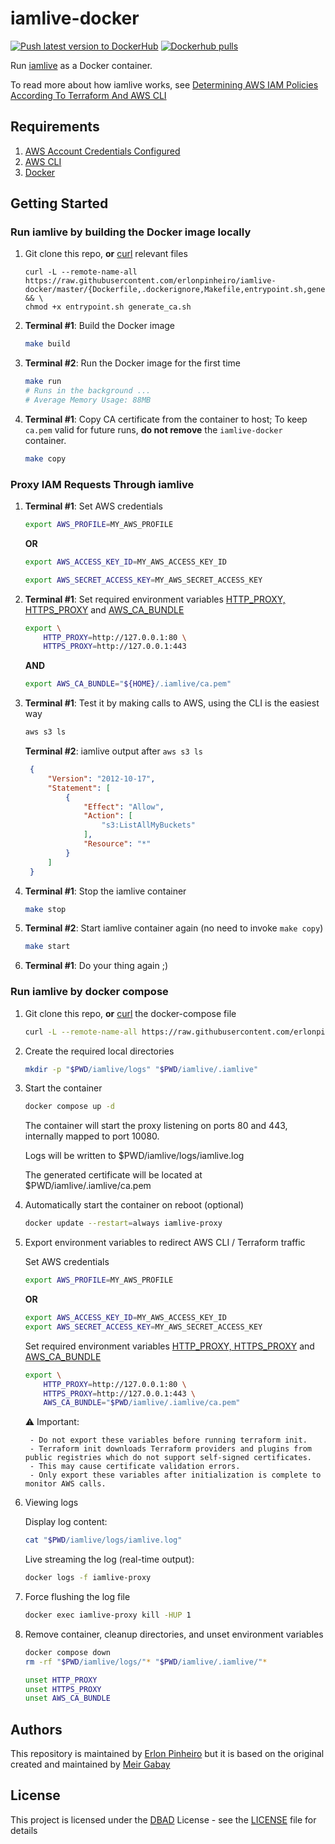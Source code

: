 # iamlive-docker

[![Push latest version to DockerHub](https://github.com/erlonpinheiro/iamlive-docker/actions/workflows/release.yml/badge.svg)](https://github.com/erlonpinheiro/iamlive-docker/actions/workflows/release.yml) [![Dockerhub pulls](https://img.shields.io/docker/pulls/erlonpinheiro/iamlive-docker)](https://hub.docker.com/r/erlonpinheiro/iamlive-docker)


Run [iamlive](https://github.com/iann0036/iamlive) as a Docker container.

To read more about how iamlive works, see [Determining AWS IAM Policies According To Terraform And AWS CLI
](https://meirg.co.il/2021/04/23/determining-aws-iam-policies-according-to-terraform-and-aws-cli/)

## Requirements

1. [AWS Account Credentials Configured](https://docs.aws.amazon.com/cli/latest/userguide/cli-chap-configure.html)
1. [AWS CLI](https://docs.aws.amazon.com/cli/latest/userguide/getting-started-install.html)
1. [Docker](https://docs.docker.com/get-docker/)

## Getting Started

### Run iamlive by building the Docker image locally

1. Git clone this repo, **or** [curl](https://curl.se/) relevant files
   ```
   curl -L --remote-name-all https://raw.githubusercontent.com/erlonpinheiro/iamlive-docker/master/{Dockerfile,.dockerignore,Makefile,entrypoint.sh,generate_ca.sh} && \
   chmod +x entrypoint.sh generate_ca.sh
   ```
2. **Terminal #1**: Build the Docker image
   ```bash
   make build
   ```
3. **Terminal #2**: Run the Docker image for the first time
    ```bash
    make run
    # Runs in the background ...
    # Average Memory Usage: 88MB
    ```
4. **Terminal #1**: Copy CA certificate from the container to host; To keep `ca.pem` valid for future runs, **do not remove** the `iamlive-docker` container.
    ```bash
    make copy
    ```

### Proxy IAM Requests Through iamlive

1. **Terminal #1**: Set AWS credentials
    ```bash
    export AWS_PROFILE=MY_AWS_PROFILE
    ```

    **OR**
    ```bash
    export AWS_ACCESS_KEY_ID=MY_AWS_ACCESS_KEY_ID
    ```
    ```bash
    export AWS_SECRET_ACCESS_KEY=MY_AWS_SECRET_ACCESS_KEY
    ```
1. **Terminal #1**: Set required environment variables [HTTP_PROXY, HTTPS_PROXY](https://docs.aws.amazon.com/cli/latest/userguide/cli-configure-proxy.html) and [AWS_CA_BUNDLE](https://docs.aws.amazon.com/cli/latest/userguide/cli-configure-envvars.html#envvars-list)
    ```bash
    export \
        HTTP_PROXY=http://127.0.0.1:80 \
        HTTPS_PROXY=http://127.0.0.1:443
    ```
    
    **AND**

    ```bash
    export AWS_CA_BUNDLE="${HOME}/.iamlive/ca.pem"
    ```
1. **Terminal #1**: Test it by making calls to AWS, using the CLI is the easiest way
   ```bash
   aws s3 ls
   ```

   **Terminal #2**: iamlive output after `aws s3 ls`
   ```json
    {
        "Version": "2012-10-17",
        "Statement": [
            {
                "Effect": "Allow",
                "Action": [
                    "s3:ListAllMyBuckets"
                ],
                "Resource": "*"
            }
        ]
    }   
   ```
1. **Terminal #1**: Stop the iamlive container
   ```bash
   make stop
   ```
1. **Terminal #2**: Start iamlive container again (no need to invoke `make copy`)
   ```bash
   make start
   ```
1.  **Terminal #1**: Do your thing again ;)


### Run iamlive by docker compose

1. Git clone this repo, **or** [curl](https://curl.se/) the docker-compose file
   ```bash
   curl -L --remote-name-all https://raw.githubusercontent.com/erlonpinheiro/iamlive-docker/master/docker-compose.yml
   ```

2. Create the required local directories
   ```bash
   mkdir -p "$PWD/iamlive/logs" "$PWD/iamlive/.iamlive"
   ```

3. Start the container
   ```bash
   docker compose up -d
   ```
    The container will start the proxy listening on ports 80 and 443, internally mapped to port 10080.

    Logs will be written to $PWD/iamlive/logs/iamlive.log

    The generated certificate will be located at $PWD/iamlive/.iamlive/ca.pem

4. Automatically start the container on reboot (optional)
   ```bash
   docker update --restart=always iamlive-proxy
   ```

5. Export environment variables to redirect AWS CLI / Terraform traffic

    Set AWS credentials
    ```bash
    export AWS_PROFILE=MY_AWS_PROFILE
    ```

    **OR**
    ```bash
    export AWS_ACCESS_KEY_ID=MY_AWS_ACCESS_KEY_ID
    export AWS_SECRET_ACCESS_KEY=MY_AWS_SECRET_ACCESS_KEY
    ```

    Set required environment variables [HTTP_PROXY, HTTPS_PROXY](https://docs.aws.amazon.com/cli/latest/userguide/cli-configure-proxy.html) and [AWS_CA_BUNDLE](https://docs.aws.amazon.com/cli/latest/userguide/cli-configure-envvars.html#envvars-list)

    ```bash
    export \
        HTTP_PROXY=http://127.0.0.1:80 \
        HTTPS_PROXY=http://127.0.0.1:443 \
        AWS_CA_BUNDLE="$PWD/iamlive/.iamlive/ca.pem"
    ```

    ⚠️ Important:

        - Do not export these variables before running terraform init.    
        - Terraform init downloads Terraform providers and plugins from public registries which do not support self-signed certificates.
        - This may cause certificate validation errors.
        - Only export these variables after initialization is complete to monitor AWS calls.

6. Viewing logs

    Display log content:
    ```bash
    cat "$PWD/iamlive/logs/iamlive.log"
    ```

    Live streaming the log (real-time output):
    ```bash
    docker logs -f iamlive-proxy
    ```

7. Force flushing the log file
    ```bash
    docker exec iamlive-proxy kill -HUP 1
    ```

8. Remove container, cleanup directories, and unset environment variables
    ```bash
    docker compose down
    rm -rf "$PWD/iamlive/logs/"* "$PWD/iamlive/.iamlive/"*

    unset HTTP_PROXY
    unset HTTPS_PROXY
    unset AWS_CA_BUNDLE
    ```

## Authors

This repository is maintained by [Erlon Pinheiro](https://github.com/erlonpinheiro) but it is based on the original created and maintained by [Meir Gabay](https://github.com/unfor19)

## License

This project is licensed under the [DBAD](https://dbad-license.org/) License - see the [LICENSE](https://github.com/erlonpinheiro/iamlive-docker/blob/master/LICENSE) file for details
